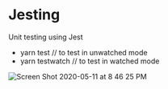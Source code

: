 # Jesting
Unit testing using Jest

- yarn test // to test in unwatched mode
- yarn testwatch // to test in watched mode

![Screen Shot 2020-05-11 at 8 46 25 PM](https://user-images.githubusercontent.com/14003377/81578501-84dc6500-93c8-11ea-87b8-26d15200ae89.png)
